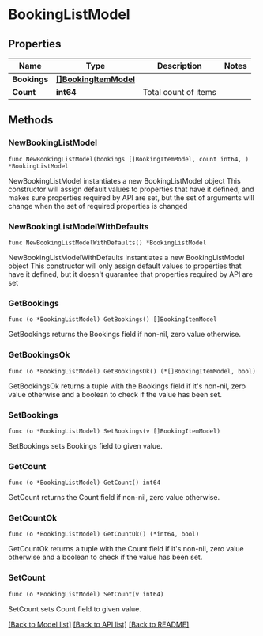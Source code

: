 # BookingListModel

## Properties

Name | Type | Description | Notes
------------ | ------------- | ------------- | -------------
**Bookings** | [**[]BookingItemModel**](BookingItemModel.md) |  | 
**Count** | **int64** | Total count of items | 

## Methods

### NewBookingListModel

`func NewBookingListModel(bookings []BookingItemModel, count int64, ) *BookingListModel`

NewBookingListModel instantiates a new BookingListModel object
This constructor will assign default values to properties that have it defined,
and makes sure properties required by API are set, but the set of arguments
will change when the set of required properties is changed

### NewBookingListModelWithDefaults

`func NewBookingListModelWithDefaults() *BookingListModel`

NewBookingListModelWithDefaults instantiates a new BookingListModel object
This constructor will only assign default values to properties that have it defined,
but it doesn't guarantee that properties required by API are set

### GetBookings

`func (o *BookingListModel) GetBookings() []BookingItemModel`

GetBookings returns the Bookings field if non-nil, zero value otherwise.

### GetBookingsOk

`func (o *BookingListModel) GetBookingsOk() (*[]BookingItemModel, bool)`

GetBookingsOk returns a tuple with the Bookings field if it's non-nil, zero value otherwise
and a boolean to check if the value has been set.

### SetBookings

`func (o *BookingListModel) SetBookings(v []BookingItemModel)`

SetBookings sets Bookings field to given value.


### GetCount

`func (o *BookingListModel) GetCount() int64`

GetCount returns the Count field if non-nil, zero value otherwise.

### GetCountOk

`func (o *BookingListModel) GetCountOk() (*int64, bool)`

GetCountOk returns a tuple with the Count field if it's non-nil, zero value otherwise
and a boolean to check if the value has been set.

### SetCount

`func (o *BookingListModel) SetCount(v int64)`

SetCount sets Count field to given value.



[[Back to Model list]](../README.md#documentation-for-models) [[Back to API list]](../README.md#documentation-for-api-endpoints) [[Back to README]](../README.md)



